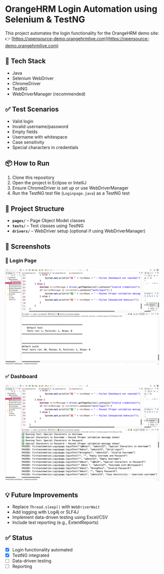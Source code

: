 # OrangeHRM Login Automation using Selenium & TestNG

This project automates the login functionality for the OrangeHRM demo site:  
👉 [https://opensource-demo.orangehrmlive.com](https://opensource-demo.orangehrmlive.com)

## 🔧 Tech Stack
- Java
- Selenium WebDriver
- ChromeDriver
- TestNG
- WebDriverManager (recommended)

## ✅ Test Scenarios
- Valid login
- Invalid username/password
- Empty fields
- Username with whitespace
- Case sensitivity
- Special characters in credentials

## 📦 How to Run
1. Clone this repository
2. Open the project in Eclipse or IntelliJ
3. Ensure ChromeDriver is set up or use WebDriverManager
4. Run the TestNG test file (`Loginpage.java`) as a TestNG test

## 📁 Project Structure
- **`pages/`** – Page Object Model classes
- **`tests/`** – Test classes using TestNG
- **`drivers/`** – WebDriver setup (optional if using WebDriverManager)

## 📸 Screenshots

### 🔐 Login Page
![Login Page](screenshot/Result1.png)

### ✅ Dashboard
![Login Page](screenshot/Result2.png)

## 💡 Future Improvements
- Replace `Thread.sleep()` with `WebDriverWait`
- Add logging with Log4j or SLF4J
- Implement data-driven testing using Excel/CSV
- Include test reporting (e.g., ExtentReports)

## ✅ Status
- [x] Login functionality automated
- [x] TestNG integrated
- [ ] Data-driven testing
- [ ] Reporting
